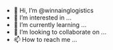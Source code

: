 - 👋 Hi, I’m @winnainglogistics
- 👀 I’m interested in ...
- 🌱 I’m currently learning ...
- 💞️ I’m looking to collaborate on ...
- 📫 How to reach me ...

<!---
winnainglogistics/winnainglogistics is a ✨ special ✨ repository because its `README.md` (this file) appears on your GitHub profile.
You can click the Preview link to take a look at your changes.
--->
